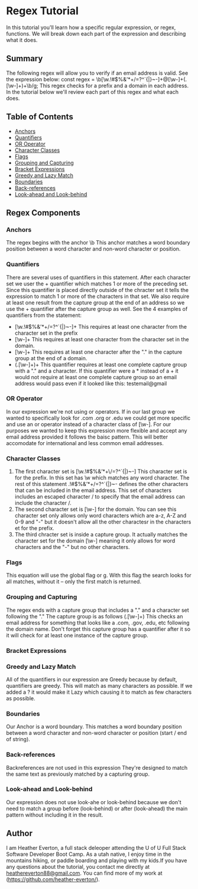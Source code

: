 # Regex Tutorial

In this tutorial you'll learn how a specific regular expression, or regex, functions. We will break down each part of the expression and describing what it does.

## Summary
The following regex will allow you to verify if an email address is valid. 
See the expression below: 
const regex = \b[\w.!#$%&’*+\/=?^`{|}~-]+@[\w-]+(\.[\w-]+)+\b/g;
This regex checks for a prefix and a domain in each address.
In the tutorial below we'll review each part of this regex and what each does.


## Table of Contents

- [Anchors](#anchors)
- [Quantifiers](#quantifiers)
- [OR Operator](#or-operator)
- [Character Classes](#character-classes)
- [Flags](#flags)
- [Grouping and Capturing](#grouping-and-capturing)
- [Bracket Expressions](#bracket-expressions)
- [Greedy and Lazy Match](#greedy-and-lazy-match)
- [Boundaries](#boundaries)
- [Back-references](#back-references)
- [Look-ahead and Look-behind](#look-ahead-and-look-behind)

## Regex Components

### Anchors
The regex begins with the anchor \b
This anchor matches a word boundary position between a word character and non-word character or position.

### Quantifiers
There are several uses of quantifiers in this statement. After each character set we user the + quantifier which matches 1 or more of the preceding set. Since this quantifier is placed directly outside of the chracter set it tells the expression to match 1 or more of the characters in that set. We also require at least one result from the capture group at the end of an address so we use the + quantifier after the capture group as well. See the 4 examples of quantifiers from the statement: 
- [\w.!#$%&’*+\/=?^`{|}~-]+ This requires at least one character from the character set in the prefix
- [\w-]+ This requires at least one character from the character set in the domain. 
- [\w-]+ This requires at least one character after the "." in the capture group at the end of a domain.
- (\.[\w-]+)+ This quantifier requires at least one complete capture group with a "." and a character. If this quantifier were a * instead of a + it would not require at least one complete capture group so an email address would pass even if it looked like this: testemail@gmail

### OR Operator
In our expression we're not using or operators. If in our last group we wanted to specifically look for .com .org or .edu we could get more specific and use an or operator instead of a character class of [\w-]. For our purposes we wanted to keep this expression more flexible and accept any email address provided it follows the baisc pattern. This will better accomodate for international and less common email addresses. 

### Character Classes
1. The first character set is [\w.!#$%&’*+\/=?^`{|}~-] This character set is for the prefix.
In this set has \w which matches any word character. 
The rest of this statement .!#$%&’*+\/=?^`{|}~- defines the other characters that can be included in the email address. 
This set of characters includes an escaped character \/ to specify that the email address can include the character /. 
2. The second character set is [\w-] for the domain. You can see this character set only allows only word characters which are a-z, A-Z and 0-9 and "-" but it doesn't allow all the other charactesr in the characters et for the prefix. 
3. The third chracter set is inside a capture group. It actually matches the character set for the domain [\w-] meaning it only allows for word characters and the "-" but no other characters. 

### Flags
This equation will use the global flag or g. 
With this flag the search looks for all matches, without it – only the first match is returned.

### Grouping and Capturing
The regex ends with a capture group that includes a "." and a character set following the "."
The capture group is as follows (\.[\w-]+)
This checks an email address for something that looks like a .com, .gov, .edu, etc following the domain name.
Don't forget this capture group has a quantifier after it so it will check for at least one instance of the capture group.

### Bracket Expressions

### Greedy and Lazy Match
All of the quantifiers in our expression are Greedy because by default, quantifiers are greedy. This will match as many characters as possible. 
If we added a ? it would make it Lazy which causing it to match as few characters as possible. 

### Boundaries
Our Anchor is a word boundary. This matches a word boundary position between a word character and non-word character or position (start / end of string).

### Back-references
Backreferences are not used in this expression They're designed to match the same text as previously matched by a capturing group. 

### Look-ahead and Look-behind
Our expression does not use look-ahe or look-behind because we don't need to match a group before (look-behind) or after (look-ahead) the main pattern without including it in the result.

## Author
I am Heather Everton, a full stack deleoper attending the U of U Full Stack Software Developer Boot Camp. As a utah native, I enjoy time in the mountains hiking, or paddle boarding and playing with my kids.If you have any questions about the tutorial, you contact me directly at heathereverton88@gmail.com. You can find more of my work at (https://github.com/heather-everton/).